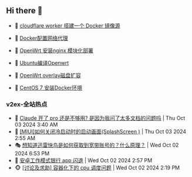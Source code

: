 ## Hi there 👋

<!--
**dkyg666/dkyg666** is a ✨ _special_ ✨ repository because its `README.md` (this file) appears on your GitHub profile.

Here are some ideas to get you started:

- 🔭 I’m currently working on ...
- 🌱 I’m currently learning ...
- 👯 I’m looking to collaborate on ...
- 🤔 I’m looking for help with ...
- 💬 Ask me about ...
- 📫 How to reach me: ...
- 😄 Pronouns: ...
- ⚡ Fun fact: ...
-->

<!-- BLOG-POST-LIST:START -->
- 🦩 [cloudflare worker 搭建一个 Docker 镜像源](http://blog.1996099.xyz/archives/cloudflare-worker-da-jian-yi-ge-docker-jing-xiang-zhan) 

- 🚦 [Docker配置网络代理](http://blog.1996099.xyz/archives/dockerpei-zhi-wang-luo-dai-li) 

- 🫶 [OpenWrt 安装nginx 模块化部署](http://blog.1996099.xyz/archives/openwrt-an-zhuang-nginx-mo-kuai-hua-bu-shu) 

- 🦄 [Ubuntu编译Openwrt](http://blog.1996099.xyz/archives/ubuntuzi-bian-yi-openwrt) 

- 🐻 [OpenWrt overlay磁盘扩容](http://blog.1996099.xyz/archives/openwrt-overlay) 

- 🤖 [CentOS 7 安装Docker环境](http://blog.1996099.xyz/archives/centos-docker) 
<!-- BLOG-POST-LIST:END -->

### v2ex-全站热点
<!-- v2ex:START -->
- 🥸 [Claude 开了 pro 还是不够用? 是因为我问了太多文档的问题吗](https://www.v2ex.com/t/1077481#reply3) | Thu Oct 03 2024 3:40 AM
- 🤗 [[MIUI]如何关闭冷启动时的启动画面&lpar;SplashScreen &rpar;](https://www.v2ex.com/t/1077475#reply3) | Thu Oct 03 2024 2:55 AM
- 🎭 [想知道迅雷快鸟是如何获取到宽带账号的？什么原理？](https://www.v2ex.com/t/1077466#reply7) | Wed Oct 02 2024 6:53 PM
- 🥷 [安卓工作模式银行 app 闪退](https://www.v2ex.com/t/1077454#reply1) | Wed Oct 02 2024 2:57 PM
- 🐵 [[讨论及求助] 容器化下的 cpu 调度问题](https://www.v2ex.com/t/1077447#reply10) | Wed Oct 02 2024 2:19 PM<!-- v2ex:END -->

